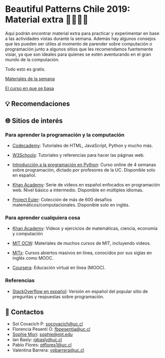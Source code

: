 # **Beautiful Patterns Chile 2019:** Material extra 👨‍💻👩‍💻

Aquí podrán encontrar material extra para practicar y experimentar en base a las actividades vistas durante la semana. Además hay algunos consejos que les pueden ser útiles al momento de parender sobre computación o programación junto a algunos sitios que les recomendamos fuertemente visiar, ya que son ideales para quienes se estén aventurando en el gran mundo de la computación.

Todo esto es gratis.

[Materiales de la semana](https://dreamgrande.io/workshop/)

[El curso en que se basa](https://onexi.org/)

## 💡 Recomendaciones

## 🌐 Sitios de interés

### Para aprender la programación y la computación

* [Codecademy](http://codecademy.com): Tutoriales de HTML, JavaScript, Python y mucho más.

* [W3Schools](https://www.w3schools.com/): Tutoriales y referencias para hacer las páginas web.

* [Introducción a la programación en Python](https://www.coursera.org/learn/aprendiendo-programar-python): Curso online de 4 semanas sobre programación, dictado por profesores de la UC. Disponible solo en español.

* [Khan Academy](https://es.khanacademy.org/computing): Serie de vídeos en español enfocados en programación web. Nivel básico a intermedio. Disponible en múltiples idiomas.

* [Project Euler](https://projecteuler.net): Colección de más de 600 desafíos matemáticos/computacionales. Disponible solo en inglés.

### Para aprender cualquiera cosa

* [Khan Academy](https://es.khanacademy.org/): Videos y ejercicios de matemáticas, ciencia, economía y computación

* [MIT OCW](https://ocw.mit.edu/courses/translated-courses/spanish/): Materiales de muchos cursos de MIT, incluyendo videos.

* [MITx](https://www.edx.org/school/mitx): Cursos abiertos masivos en línea, conocidos por sus siglas en inglés como MOOC.

* [Coursera](https://www.coursera.org/): Educación virtual en línea (MOOC).

### Referencias

* [StackOverflow en español](https://es.stackoverflow.com): Versión en español del popular sitio de preguntas y respuestas sobre programación.


## 📇 Contactos

* Sol Covacich P: socovacich@uc.cl
* Florencia Pesenti O: fbpesentia@uc.cl
* [Sophie Mori](http://sophiemori.com): sophie@mit.edu
* Ian Basly: igbasly@uc.cl
* Pablo Flores: ptflores1@uc.cl
* Valentina Barrera: vpbarrera@uc.cl

